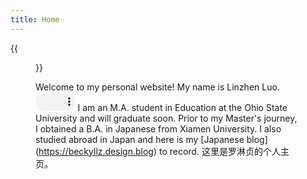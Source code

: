 ```yaml
---
title: Home
---
```


{{<figure src="/media/Photo.JPG" title="Me at the Bachelor's Graduation in Jiannan Auditorium" width="450">}}


Welcome to my personal website! My name is Linzhen Luo. <audio controls="" style="width: 15%; height: 30px;"> <source src="/media/Name.mp4"> Your browser does not support the audio element. </audio> I am an M.A. student in Education at the Ohio State University and will graduate soon. Prior to my Master's journey, I obtained a B.A. in Japanese from Xiamen University. I also studied abroad in Japan and here is my [Japanese blog] (https://beckyllz.design.blog) to record. 
这里是罗淋贞的个人主页。
 